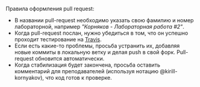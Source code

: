 Правила оформления pull request:

  - В названии pull-request необходимо указать свою фамилию и номер
    лабораторной, например _"Корняков - Лабораторная работа #2"_.
  - Когда pull-request послан, нужно убедиться в том, что он
    успешно проходит тестирование на [Travis][travis].
  - Если есть какие-то проблемы, просьба устранить их, добавляя новые коммиты в
    локальную ветку и делая push в свой форк. Pull-request обновится
    автоматически.
  - Когда стабилизация будет закончена, просьба оставить комментарий для
    преподавателей (используя нотацию @kirill-kornyakov), что код готов к
    проверке.

<!-- LINKS -->

[travis]: https://travis-ci.org/UNN-VMK-Software/devtools-course-practice